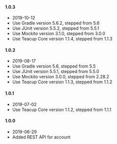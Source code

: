 #### 1.0.3
- 2019-10-12
- Use Gradle version 5.6.2, stepped from 5.6
- Use JUnit version 5.5.2, stepped from 5.5.1
- Use Mockito version 3.1.0, stepped from 3.0.0
- Use Teacup Core version 1.1.4, stepped from 1.1.3
#### 1.0.2
- 2019-08-17
- Use Gradle version 5.6, stepped from 5.5
- Use JUnit version 5.5.1, stepped from 5.5.0
- Use Mockito version 3.0.0, stepped from 2.28.2
- Use Teacup Core version 1.1.3, stepped from 1.1.2
#### 1.0.1
- 2019-07-02
- Use Teacup Core version 1.1.2, stepped from 1.1.1
#### 1.0.0
- 2019-06-29
- Added REST API for account